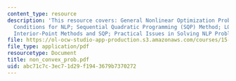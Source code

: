 ```yaml
---
content_type: resource
description: 'This resource covers: General Nonlinear Optimization Problem; Optimality
  Conditions for NLP; Sequential Quadratic Programming (SQP) Method; LOQO: Combining
  Interior-Point Methods and SQP; Practical Issues in Solving NLP Problems.'
file: https://ol-ocw-studio-app-production.s3.amazonaws.com/courses/15-094j-systems-optimization-models-and-computation-sma-5223-spring-2004/abc71c7c3ec71d29f1943679b7370272_non_convex_prob.pdf
file_type: application/pdf
resourcetype: Document
title: non_convex_prob.pdf
uid: abc71c7c-3ec7-1d29-f194-3679b7370272
---
```

